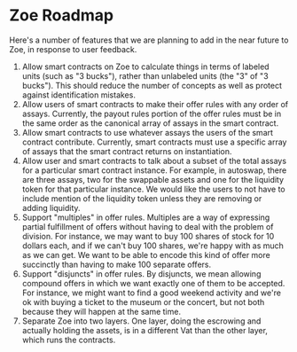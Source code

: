 # Zoe Roadmap

Here's a number of features that we are planning to add in the near
future to Zoe, in response to user feedback.

1. Allow smart contracts on Zoe to calculate things in terms of
   labeled units (such as "3 bucks"), rather than unlabeled
   units (the "3" of "3 bucks"). This should reduce the number of
   concepts as well as protect against identification mistakes.
3. Allow users of smart contracts to make their offer rules with any
   order of assays. Currently, the payout rules portion of the offer
   rules must be in the same order as the canonical array of assays
   in the smart contract.
4. Allow smart contracts to use whatever assays the users of the smart
   contract contribute. Currently, smart contracts must use a specific
   array of assays that the smart contract returns on instantiation.
5. Allow user and smart contracts to talk about a subset of the total
   assays for a particular smart contract instance. For example, in
   autoswap, there are three assays, two for the swappable assets and
   one for the liquidity token for that particular instance. We would
   like the users to not have to include mention of the liquidity
   token unless they are removing or adding liquidity.
6. Support "multiples" in offer rules. Multiples are a
   way of expressing partial fulfillment of offers without having to
   deal with the problem of division. For instance, we may want to buy
   100 shares of stock for 10 dollars each, and if we can't buy 100
   shares, we're happy with as much as we can get. We want to be able
   to encode this kind of offer more succinctly than having to make
   100 separate offers.
7. Support "disjuncts" in offer rules. By disjuncts, we mean allowing
   compound offers in which we want exactly one of them to be
   accepted. For instance, we might want to find a good weekend
   activity and we're ok with buying a ticket to the museum or the
   concert, but not both because they will happen at the same time.
8. Separate Zoe into two layers. One layer, doing the escrowing and
   actually holding the assets, is in a different Vat than the other
   layer, which runs the contracts.
